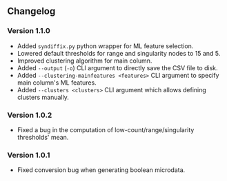 ## Changelog

### Version 1.1.0

- Added `syndiffix.py` python wrapper for ML feature selection.
- Lowered default thresholds for range and singularity nodes to 15 and 5.
- Improved clustering algorithm for main column.
- Added `--output` (`-o`) CLI argument to directly save the CSV file to disk.
- Added `--clustering-mainfeatures <features>` CLI argument to specify main column's ML features.
- Added `--clusters <clusters>` CLI argument which allows defining clusters manually.

### Version 1.0.2

- Fixed a bug in the computation of low-count/range/singularity thresholds' mean.

### Version 1.0.1

- Fixed conversion bug when generating boolean microdata.
